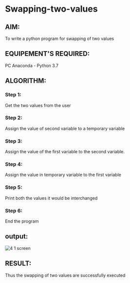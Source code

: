 # Swapping-two-values
## AIM:
To write a python program for swapping of two values
## EQUIPEMENT'S REQUIRED: 
PC
Anaconda - Python 3.7
## ALGORITHM: 
### Step 1:
Get the two values from the user
### Step 2: 
Assign the value of second variable to a temporary variable 
### Step 3: 
Assign the value of the first variable to the second variable.
### Step 4:  
Assign the value in temporary variable to the first variable
### Step 5: 
Print both the values it would be interchanged
### Step 6: 
End the program
## output:

![4 1 screen](https://user-images.githubusercontent.com/119559316/226267820-f44a7d85-4f2f-4962-b61e-5064f32a4b28.png)

## RESULT:
Thus the swapping of two values are successfully executed



